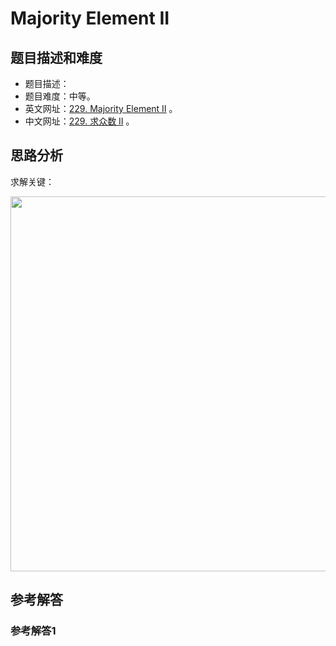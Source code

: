 # Majority Element II

## 题目描述和难度
+ 题目描述：
+ 题目难度：中等。
+ 英文网址：[229. Majority Element II](https://leetcode.com/problems/majority-element-ii/description/)  。
+ 中文网址：[229. 求众数 II](https://leetcode-cn.com/problems/majority-element-ii/description/)  。
## 思路分析
求解关键：

<img src="https://liweiwei1419.github.io/images/leetcode-solution/" width="600">

## 参考解答
### 参考解答1

```java

```